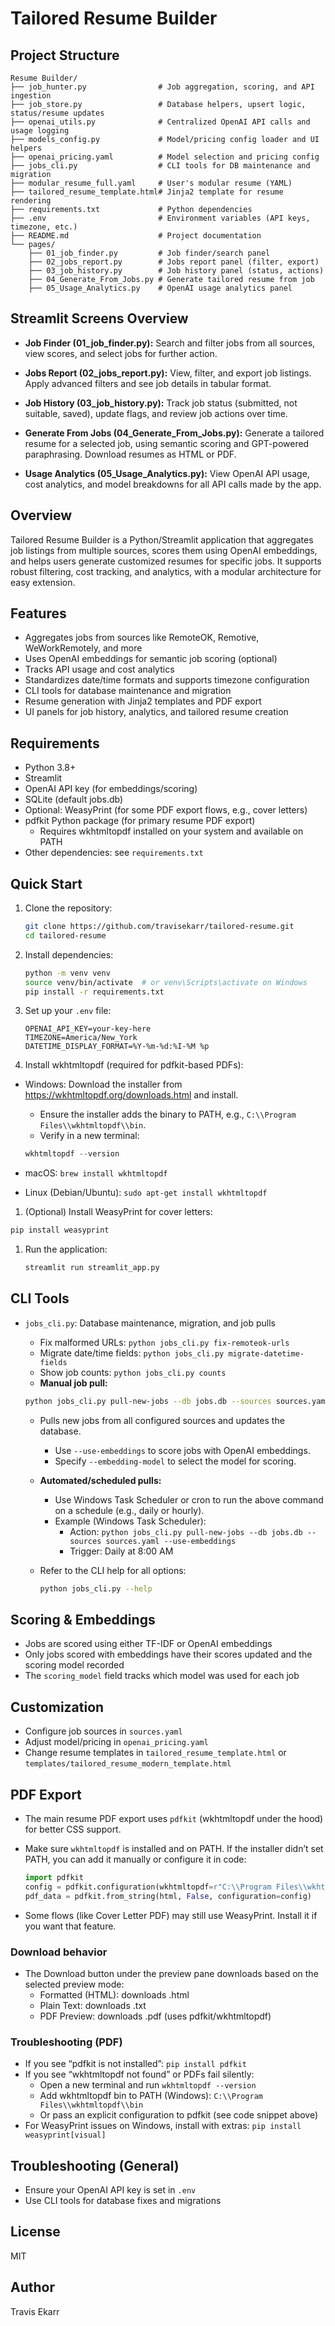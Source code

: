 
# Tailored Resume Builder

## Project Structure

```text
Resume Builder/
├── job_hunter.py                # Job aggregation, scoring, and API ingestion
├── job_store.py                 # Database helpers, upsert logic, status/resume updates
├── openai_utils.py              # Centralized OpenAI API calls and usage logging
├── models_config.py             # Model/pricing config loader and UI helpers
├── openai_pricing.yaml          # Model selection and pricing config
├── jobs_cli.py                  # CLI tools for DB maintenance and migration
├── modular_resume_full.yaml     # User's modular resume (YAML)
├── tailored_resume_template.html# Jinja2 template for resume rendering
├── requirements.txt             # Python dependencies
├── .env                         # Environment variables (API keys, timezone, etc.)
├── README.md                    # Project documentation
└── pages/
    ├── 01_job_finder.py         # Job finder/search panel
    ├── 02_jobs_report.py        # Jobs report panel (filter, export)
    ├── 03_job_history.py        # Job history panel (status, actions)
    ├── 04_Generate_From_Jobs.py # Generate tailored resume from job
    ├── 05_Usage_Analytics.py    # OpenAI usage analytics panel
```

## Streamlit Screens Overview

- **Job Finder (01_job_finder.py):**
  Search and filter jobs from all sources, view scores, and select jobs for further action.

- **Jobs Report (02_jobs_report.py):**
  View, filter, and export job listings. Apply advanced filters and see job details in tabular format.

- **Job History (03_job_history.py):**
  Track job status (submitted, not suitable, saved), update flags, and review job actions over time.

- **Generate From Jobs (04_Generate_From_Jobs.py):**
  Generate a tailored resume for a selected job, using semantic scoring and GPT-powered paraphrasing. Download resumes as HTML or PDF.

- **Usage Analytics (05_Usage_Analytics.py):**
  View OpenAI API usage, cost analytics, and model breakdowns for all API calls made by the app.

## Overview

Tailored Resume Builder is a Python/Streamlit application that aggregates job listings from multiple sources, scores them using OpenAI embeddings, and helps users generate customized resumes for specific jobs. It supports robust filtering, cost tracking, and analytics, with a modular architecture for easy extension.

## Features

- Aggregates jobs from sources like RemoteOK, Remotive, WeWorkRemotely, and more
- Uses OpenAI embeddings for semantic job scoring (optional)
- Tracks API usage and cost analytics
- Standardizes date/time formats and supports timezone configuration
- CLI tools for database maintenance and migration
- Resume generation with Jinja2 templates and PDF export
- UI panels for job history, analytics, and tailored resume creation

## Requirements

- Python 3.8+
- Streamlit
- OpenAI API key (for embeddings/scoring)
- SQLite (default jobs.db)
- Optional: WeasyPrint (for some PDF export flows, e.g., cover letters)
- pdfkit Python package (for primary resume PDF export)
  - Requires wkhtmltopdf installed on your system and available on PATH
- Other dependencies: see `requirements.txt`

## Quick Start

1. Clone the repository:

   ```bash
   git clone https://github.com/travisekarr/tailored-resume.git
   cd tailored-resume
   ```

1. Install dependencies:

   ```bash
   python -m venv venv
   source venv/bin/activate  # or venv\Scripts\activate on Windows
   pip install -r requirements.txt
   ```

1. Set up your `.env` file:

   ```env
   OPENAI_API_KEY=your-key-here
   TIMEZONE=America/New_York
   DATETIME_DISPLAY_FORMAT=%Y-%m-%d:%I-%M %p
   ```

1. Install wkhtmltopdf (required for pdfkit-based PDFs):

- Windows: Download the installer from <https://wkhtmltopdf.org/downloads.html> and install.
  - Ensure the installer adds the binary to PATH, e.g., `C:\\Program Files\\wkhtmltopdf\\bin`.
  - Verify in a new terminal:

  ```powershell
  wkhtmltopdf --version
  ```

- macOS: `brew install wkhtmltopdf`
- Linux (Debian/Ubuntu): `sudo apt-get install wkhtmltopdf`

1. (Optional) Install WeasyPrint for cover letters:

  ```bash
  pip install weasyprint
  ```

1. Run the application:

   ```bash
   streamlit run streamlit_app.py
   ```

## CLI Tools

- `jobs_cli.py`: Database maintenance, migration, and job pulls
  - Fix malformed URLs: `python jobs_cli.py fix-remoteok-urls`
  - Migrate date/time fields: `python jobs_cli.py migrate-datetime-fields`
  - Show job counts: `python jobs_cli.py counts`
  - **Manual job pull:**

  ```bash
  python jobs_cli.py pull-new-jobs --db jobs.db --sources sources.yaml --use-embeddings --embedding-model text-embedding-3-small
  ```

  - Pulls new jobs from all configured sources and updates the database.
    - Use `--use-embeddings` to score jobs with OpenAI embeddings.
    - Specify `--embedding-model` to select the model for scoring.
  - **Automated/scheduled pulls:**
    - Use Windows Task Scheduler or cron to run the above command on a schedule (e.g., daily or hourly).
    - Example (Windows Task Scheduler):
      - Action: `python jobs_cli.py pull-new-jobs --db jobs.db --sources sources.yaml --use-embeddings`
      - Trigger: Daily at 8:00 AM
  - Refer to the CLI help for all options:

    ```bash
    python jobs_cli.py --help
    ```

## Scoring & Embeddings

- Jobs are scored using either TF-IDF or OpenAI embeddings
- Only jobs scored with embeddings have their scores updated and the scoring model recorded
- The `scoring_model` field tracks which model was used for each job

## Customization

- Configure job sources in `sources.yaml`
- Adjust model/pricing in `openai_pricing.yaml`
- Change resume templates in `tailored_resume_template.html` or `templates/tailored_resume_modern_template.html`

## PDF Export

- The main resume PDF export uses `pdfkit` (wkhtmltopdf under the hood) for better CSS support.
- Make sure `wkhtmltopdf` is installed and on PATH. If the installer didn’t set PATH, you can add it manually or configure it in code:

  ```python
  import pdfkit
  config = pdfkit.configuration(wkhtmltopdf=r"C:\\Program Files\\wkhtmltopdf\\bin\\wkhtmltopdf.exe")
  pdf_data = pdfkit.from_string(html, False, configuration=config)
  ```

- Some flows (like Cover Letter PDF) may still use WeasyPrint. Install it if you want that feature.

### Download behavior

- The Download button under the preview pane downloads based on the selected preview mode:
  - Formatted (HTML): downloads .html
  - Plain Text: downloads .txt
  - PDF Preview: downloads .pdf (uses pdfkit/wkhtmltopdf)

### Troubleshooting (PDF)

- If you see “pdfkit is not installed”: `pip install pdfkit`
- If you see “wkhtmltopdf not found” or PDFs fail silently:
  - Open a new terminal and run `wkhtmltopdf --version`
  - Add wkhtmltopdf bin to PATH (Windows): `C:\\Program Files\\wkhtmltopdf\\bin`
  - Or pass an explicit configuration to pdfkit (see code snippet above)
- For WeasyPrint issues on Windows, install with extras: `pip install weasyprint[visual]`

## Troubleshooting (General)

- Ensure your OpenAI API key is set in `.env`
- Use CLI tools for database fixes and migrations

## License

MIT

## Author

Travis Ekarr
